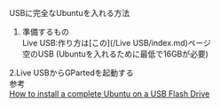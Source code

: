 USBに完全なUbuntuを入れる方法

1. 準備するもの  
Live USB:作り方は[この](/Live USB/index.md)ページ  
空のUSB (Ubuntuを入れるために最低で16GBが必要)

2.Live USBからGPartedを起動する  
参考  
[How to install a complete Ubuntu on a USB Flash Drive](https://www.fosslinux.com/10212/how-to-install-a-complete-ubuntu-on-a-usb-flash-drive.htm)
